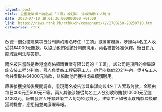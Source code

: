 ```yaml
---
layout: post
title: 公園建築項目兩名前「工頭」被起訴　涉收賄助工人聘用
date: 2023-07-10 18:01:36.000000000 +08:00
link: https://news.rthk.hk/rthk/ch/component/k2/1708258-20230710.htm
categories: rthk
---
```


啟德一個公園建築項目分判商的兩名時任「工頭」被廉署起訴，涉嫌向4名工人收受共64000元賄款，以協助他們獲該分判商聘用。兩名被告獲准保釋，後日在九龍城裁判法院答辯。

兩名被告當時是香港煌商佑鋼鐵實業有限公司的「工頭」，該公司是項目的金屬設施安裝工程分判商，兩人負責為工程招募工人，他們涉嫌於2021年內，從4名工人合共索取共64000元賄款，以協助他們獲得或繼續獲聘用。

廉署接獲投訴後展開調查，發現兩名被告涉嫌串謀向該4名工人索取賄款，金額由每日300元至500元不等。兩人其後涉嫌從每名工人分別收取賄款10000元至逾21000元。廉署發言人呼籲建築工人切勿啞忍貪污，建築工人如被索取賄款以換取獲聘機會，應拒絕並向廉署舉報。
